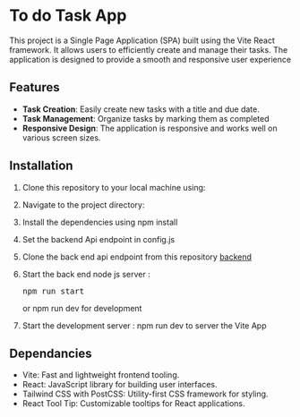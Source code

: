 #  To do Task App

This project is a Single Page Application (SPA) built using the Vite React framework. It allows users to efficiently create and manage their tasks. The application is designed to provide a smooth and responsive user experience

## Features

- **Task Creation**: Easily create new tasks with a title and due date.
- **Task Management**: Organize tasks by marking them as completed
- **Responsive Design**: The application is responsive and works well on various screen sizes.

## Installation

1. Clone this repository to your local machine using:

2. Navigate to the project directory:

3. Install the dependencies using  npm install

4. Set the backend Api endpoint in config.js 

5. Clone the back end api endpoint from this repository [backend](https://github.com/adithyan-sivaraman/FSD-Day38-backend)

6. Start the back end node js server : <pre>npm run start </pre> or npm run dev for development

7. Start the development server : npm run dev to server the Vite App

## Dependancies

- Vite: Fast and lightweight frontend tooling.
- React: JavaScript library for building user interfaces.
- Tailwind CSS with PostCSS: Utility-first CSS framework for styling.
- React Tool Tip: Customizable tooltips for React applications.




